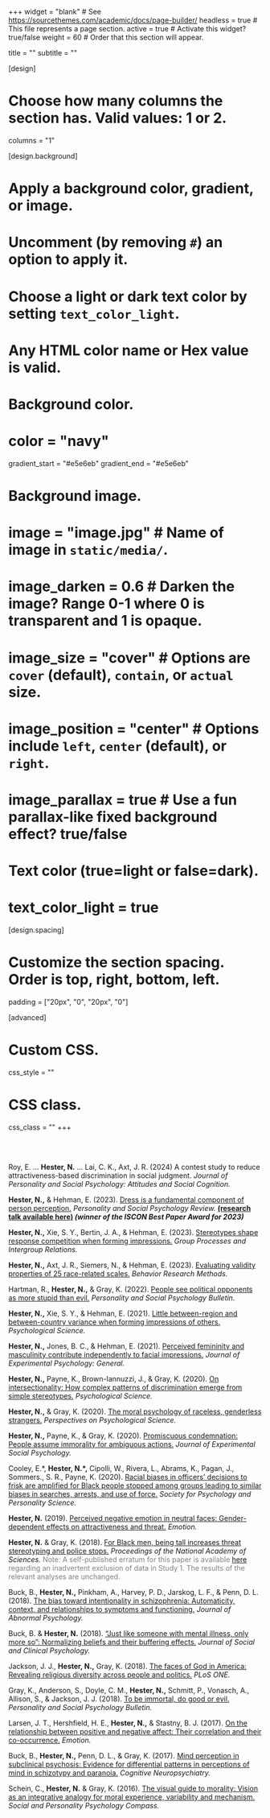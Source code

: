 +++
widget = "blank"  # See https://sourcethemes.com/academic/docs/page-builder/
headless = true  # This file represents a page section.
active = true  # Activate this widget? true/false
weight = 60  # Order that this section will appear.

title = ""
subtitle = ""

[design]
  # Choose how many columns the section has. Valid values: 1 or 2.
  columns = "1"

[design.background]
  # Apply a background color, gradient, or image.
  #   Uncomment (by removing `#`) an option to apply it.
  #   Choose a light or dark text color by setting `text_color_light`.
  #   Any HTML color name or Hex value is valid.

  # Background color.
  # color = "navy"
 
gradient_start = "#e5e6eb"
gradient_end = "#e5e6eb"
  
  # Background image.
  # image = "image.jpg"  # Name of image in `static/media/`.
  # image_darken = 0.6  # Darken the image? Range 0-1 where 0 is transparent and 1 is opaque.
  # image_size = "cover"  #  Options are `cover` (default), `contain`, or `actual` size.
  # image_position = "center"  # Options include `left`, `center` (default), or `right`.
  # image_parallax = true  # Use a fun parallax-like fixed background effect? true/false
  
  # Text color (true=light or false=dark).
  # text_color_light = true

[design.spacing]
  # Customize the section spacing. Order is top, right, bottom, left.
  padding = ["20px", "0", "20px", "0"]

[advanced]
 # Custom CSS. 
 css_style = ""
 
 # CSS class.
 css_class = ""
+++

</br></br>

<p>Roy, E. ... <strong>Hester, N.</strong> ... Lai, C. K., Axt, J. R. (2024) A contest study to reduce attractiveness-based discrimination in social judgment. <em>Journal of Personality and Social Psychology: Attitudes and Social Cognition.</em> </p>
<p><strong>Hester, N.,</strong> & Hehman, E. (2023). <a href="https://neilrhester.com/files/PSPR_2023.pdf">Dress is a fundamental component of person perception.</a> <em>Personality and Social Psychology Review.</em> <a href="https://youtu.be/fRDnqUeF94Q"><strong>(research talk available here)</a> <em>(winner of the ISCON Best Paper Award for 2023)</em></strong> </p>
<p><strong>Hester, N.,</strong> Xie, S. Y., Bertin, J. A., & Hehman, E. (2023). <a href="https://neilrhester.com/files/GPIR_2022.pdf">Stereotypes shape response competition when forming impressions.</a> <em>Group Processes and Intergroup Relations.</em></p>
<p><strong>Hester, N.,</strong> Axt, J. R., Siemers, N., & Hehman, E. (2023). <a href="https://neilrhester.com/files/BRM_2022_Preprint.pdf">Evaluating validity properties of 25 race-related scales.</a> <em> Behavior Research Methods.</em></p>
<p>Hartman, R., <strong>Hester, N.,</strong> & Gray, K. (2022). <a href="https://neilrhester.com/files/PSPB_2022.pdf">People see political opponents as more stupid than evil.</a> <em> Personality and Social Psychology Bulletin.</em></p>
<p><strong>Hester, N.,</strong> Xie, S. Y., & Hehman, E. (2021). <a href="https://neilrhester.com/files/PSCI_2021.pdf">Little between-region and between-country variance when forming impressions of others.</a> <em> Psychological Science.</em></p>
<p><strong>Hester, N.,</strong> Jones, B. C., & Hehman, E. (2021). <a href="https://neilrhester.com/files/JEPG_2020.pdf">Perceived femininity and masculinity contribute independently to facial impressions.</a> <em> Journal of Experimental Psychology: General.</em></p>
<p><strong>Hester, N.,</strong> Payne, K., Brown-Iannuzzi, J., & Gray, K. (2020). <a href="https://neilrhester.com/files/PSCI_2020.pdf">On intersectionality: How complex patterns of discrimination emerge from simple stereotypes.</a> <em>Psychological Science.</em></p> 
<p><strong>Hester, N.,</strong> & Gray, K. (2020). <a href="https://neilrhester.com/files/POPS_2020.pdf">The moral psychology of raceless, genderless strangers.</a> <em>Perspectives on Psychological Science.</em></p>
<p><strong>Hester, N.,</strong> Payne, K., & Gray, K. (2020). <a href="https://neilrhester.com/files/JESP_2020.pdf">Promiscuous condemnation: People assume immorality for ambiguous actions.</a> <em>Journal of Experimental Social Psychology.</em></p>
<p>Cooley,	E.*,	<strong>Hester,	N.*,</strong>	Cipolli,	W.,	Rivera,	L.,	Abrams,	K.,	Pagan,	J.,	Sommers.,	S.	R.,	Payne, K.	(2020).	<a href="https://neilrhester.com/files/SPPS_2020.pdf">Racial	biases	in	officers’	decisions	to frisk are	amplified	for	Black	people stopped among	groups leading to	similar	biases in searches,	arrests, and use of force.</a> <em>Society for Psychology and Personality	Science.</em></p>
<p><strong>Hester, N.</strong> (2019). <a href="https://neilrhester.com/files/EMO_2019.pdf">Perceived negative emotion in neutral faces: Gender-dependent effects on attractiveness and threat.</a> <em>Emotion.</em></p>
<p><strong>Hester, N.</strong> &amp; Gray, K. (2018). <a href="https://neilrhester.com/files/PNAS_2018.pdf">For Black men, being tall increases threat stereotyping and police stops.</a> <em>Proceedings of the National Academy of Sciences.</em> <font color="#808080">Note: A self-published erratum for this paper is available <a href="https://neilrhester.com/files/Erratum.pdf">here</a> regarding an inadvertent exclusion of data in Study 1. The results of the relevant analyses are unchanged.</font></p>
<p>Buck, B., <strong>Hester, N.,</strong> Pinkham, A., Harvey, P. D., Jarskog, L. F., &amp; Penn, D. L. (2018). <a href="https://neilrhester.com/files/JAP_2018.pdf">The bias toward intentionality in schizophrenia: Automaticity, context, and relationships to symptoms and functioning.</a> <i>Journal of Abnormal Psychology.</i></p>
<p>Buck, B. &amp; <strong>Hester, N.</strong> (2018). <a href="https://neilrhester.com/files/JSCP_2018.pdf">“Just like someone with mental illness, only more so”: Normalizing beliefs and their buffering effects.</a> <em>Journal of Social and Clinical Psychology.</em></p>
<p>Jackson, J. J., <strong>Hester, N.,</strong> Gray, K. (2018). <a href="https://neilrhester.com/files/PLOS_2018.pdf">The faces of God in America: Revealing religious diversity across people and politics.</a> <em>PLoS ONE.</em></p>
<p>Gray, K., Anderson, S., Doyle, C. M., <strong>Hester, N.,</strong> Schmitt, P., Vonasch, A., Allison, S., &amp; Jackson, J. J. (2018). <a href="https://neilrhester.com/files/PSPB_2018.pdf">To be immortal, do good or evil.</a> <em>Personality and Social Psychology Bulletin.</em></p>
<p>Larsen, J. T., Hershfield, H. E., <strong>Hester, N.,</strong> &amp; Stastny, B. J. (2017). <a href="https://neilrhester.com/files/EMO_2017.pdf">On the relationship between positive and negative affect: Their correlation and their co-occurrence.</a> <em>Emotion.</em></p>
<p>Buck, B., <strong>Hester, N.,</strong> Penn, D. L., &amp; Gray, K. (2017). <a href="https://neilrhester.com/files/CNP_2017.pdf">Mind perception in subclinical psychosis: Evidence for differential patterns in perceptions of mind in schizotypy and paranoia.</a> <em>Cognitive Neuropsychiatry.</em></p>
<p>Schein, C., <strong>Hester, N.</strong> &amp; Gray, K. (2016). <a href="https://neilrhester.com/files/SPPC_2016.pdf">The visual guide to morality: Vision as an integrative analogy for moral experience, variability and mechanism.</a> <em>Social and Personality Psychology Compass.</em></p>
</br></br>
